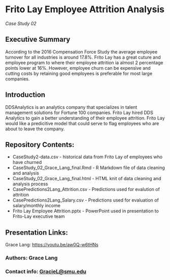 # Frito Lay Employee Attrition Analysis
_Case Study 02_

## Executive Summary
According to the 2016 Compensation Force Study the average employee turnover for all industries is around 17.8%. Frito Lay has a great cuture and employee program to where their employee attrition ia almost 2 percentage points lower at 16%. However, employee churn can be expensive and cutting costs by retaining good employees is preferable for most large companies. 

## Introduction
DDSAnalytics is an analytics company that specializes in talent management solutions for Fortune 100 companies. Frito Lay hired DDS Analytics to gain a better understanding of their employee attrition. Frito Lay would like a predicitive model that could serve to flag employees who are about to leave the company. 

## Repository Contents:
 * CaseStudy2-data.csv - historical data from Frito Lay of employees who have churned
 * CaseStudy_02_Grace_Lang_final.Rmd - R Markdown file of data cleaning and analysis
 * CaseStudy_02_Grace_Lang_final.html - HTML knit of data cleaning and analysis process
 * CasePredictions2Lang_Attrition.csv - Predictions used for evalution of attrition
 * CasePredictions2Lang_Salary.csv - Predictions used for evaluation of salary/monthly income
 * Frito Lay Employee Attrition.pptx - PowerPoint used in presentation to Frito-Lay executive team

## Presentation Links:
Grace Lang: https://youtu.be/aw0Q-w6tHNs

### Authors: Grace Lang
### Contact info: GracieL@smu.edu
